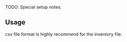 TODO: Special setup notes.

## Usage
csv file format is highly recommend for the inventory file.
```
